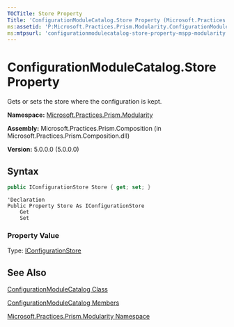 ```yaml
---
TOCTitle: Store Property
Title: 'ConfigurationModuleCatalog.Store Property (Microsoft.Practices.Prism.Modularity)'
ms:assetid: 'P:Microsoft.Practices.Prism.Modularity.ConfigurationModuleCatalog.Store'
ms:mtpsurl: 'configurationmodulecatalog-store-property-mspp-modularity.md'
---
```



# ConfigurationModuleCatalog.Store Property

Gets or sets the store where the configuration is kept.

**Namespace:** [Microsoft.Practices.Prism.Modularity](/patterns-practices/reference/mspp-regions-namespace)

**Assembly:** Microsoft.Practices.Prism.Composition (in Microsoft.Practices.Prism.Composition.dll)

**Version:** 5.0.0.0 (5.0.0.0)

## Syntax

```C#
public IConfigurationStore Store { get; set; }
```
```VB
'Declaration
Public Property Store As IConfigurationStore
	Get
	Set
```

### Property Value

Type: [IConfigurationStore](/patterns-practices/reference/iconfigurationstore-interface-mspp-modularity)

## See Also

[ConfigurationModuleCatalog Class](/patterns-practices/reference/configurationmodulecatalog-class-mspp-modularity)

[ConfigurationModuleCatalog Members](/patterns-practices/reference/configurationmodulecatalog-members-mspp-modularity)

[Microsoft.Practices.Prism.Modularity Namespace](/patterns-practices/reference/mspp-regions-namespace)
